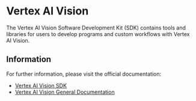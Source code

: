 # Vertex AI Vision

The Vertex AI Vision Software Development Kit (SDK) contains tools and libraries
for users to develop programs and custom workflows with Vertex AI Vision.

## Information

For further information, please visit the official documentation:
- [Vertex AI Vision SDK](https://cloud.google.com/vision-ai/docs/cloud-environment#vertex-ai-vision-sdk)
- [Vertex AI Vision General Documentation](https://cloud.google.com/vision-ai/docs/overview)
